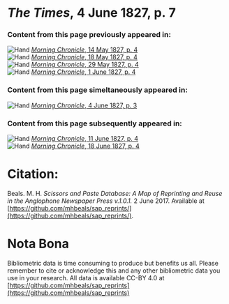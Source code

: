 # *The Times*, 4 June 1827, p. 7  
  
### Content from this page previously appeared in:  
![Hand](http://scissorsandpaste.net/wp-content/uploads/2017/06/smallhandpointer.png) [*Morning Chronicle*, 14 May 1827, p. 4](https://mhbeals.github.io/sap_html/Morning-Chronicle/Morning-Chronicle-14-May-1827-p-4)  
![Hand](http://scissorsandpaste.net/wp-content/uploads/2017/06/smallhandpointer.png) [*Morning Chronicle*, 18 May 1827, p. 4](https://mhbeals.github.io/sap_html/Morning-Chronicle/Morning-Chronicle-18-May-1827-p-4)  
![Hand](http://scissorsandpaste.net/wp-content/uploads/2017/06/smallhandpointer.png) [*Morning Chronicle*, 29 May 1827, p. 4](https://mhbeals.github.io/sap_html/Morning-Chronicle/Morning-Chronicle-29-May-1827-p-4)  
![Hand](http://scissorsandpaste.net/wp-content/uploads/2017/06/smallhandpointer.png) [*Morning Chronicle*, 1 June 1827, p. 4](https://mhbeals.github.io/sap_html/Morning-Chronicle/Morning-Chronicle-1-June-1827-p-4)  
  
### Content from this page simeltaneously appeared in:  
![Hand](http://scissorsandpaste.net/wp-content/uploads/2017/06/smallhandpointer.png) [*Morning Chronicle*, 4 June 1827, p. 3](https://mhbeals.github.io/sap_html/Morning-Chronicle/Morning-Chronicle-4-June-1827-p-3)  
  
### Content from this page subsequently appeared in:  
![Hand](http://scissorsandpaste.net/wp-content/uploads/2017/06/smallhandpointer.png) [*Morning Chronicle*, 11 June 1827, p. 4](https://mhbeals.github.io/sap_html/Morning-Chronicle/Morning-Chronicle-11-June-1827-p-4)  
![Hand](http://scissorsandpaste.net/wp-content/uploads/2017/06/smallhandpointer.png) [*Morning Chronicle*, 18 June 1827, p. 4](https://mhbeals.github.io/sap_html/Morning-Chronicle/Morning-Chronicle-18-June-1827-p-4)  


# Citation: 

Beals. M. H. *Scissors and Paste Database: A Map of Reprinting and Reuse in the Anglophone Newspaper Press v.1.0.1.* 2 June 2017. Available at [https://github.com/mhbeals/sap_reprints/](https://github.com/mhbeals/sap_reprints/). 

# Nota Bona

Bibliometric data is time consuming to produce but benefits us all. Please remember to cite or acknowledge this and any other bibliometric data you use in your research. All data is available CC-BY 4.0 at [https://github.com/mhbeals/sap_reprints](https://github.com/mhbeals/sap_reprints)